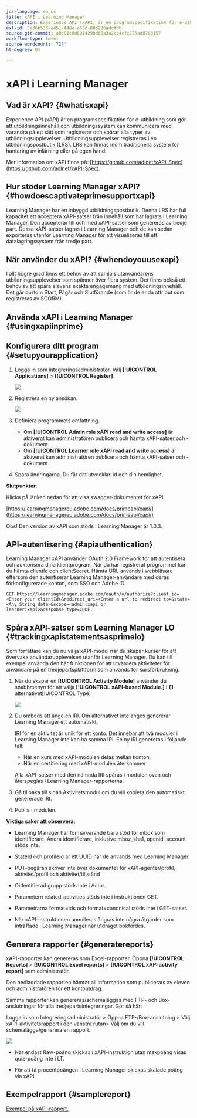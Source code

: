 ```yaml
---
jcr-language: en_us
title: xAPI i Learning Manager
description: Experience API (xAPI) är en programspecifikation för e-utbildning som gör att utbildningsinnehåll och utbildningssystem kan kommunicera med varandra på ett sätt som registrerar och spårar alla typer av utbildningsupplevelser.
exl-id: 8e36b538-a451-448e-a65d-08d286adcfdb
source-git-commit: a0c01c0d691429bd66a3a2ce4cfc175ad0703157
workflow-type: tm+mt
source-wordcount: '728'
ht-degree: 0%

---
```


# xAPI i Learning Manager

## Vad är xAPI? {#whatisxapi}

Experience API (xAPI) är en programspecifikation för e-utbildning som gör att utbildningsinnehåll och utbildningssystem kan kommunicera med varandra på ett sätt som registrerar och spårar alla typer av utbildningsupplevelser. Utbildningsupplevelser registreras i en utbildningspostbutik (LRS). LRS kan finnas inom traditionella system för hantering av inlärning eller på egen hand.

Mer information om xAPI finns på: [https://github.com/adlnet/xAPI-Spec](https://github.com/adlnet/xAPI-Spec).

## Hur stöder Learning Manager xAPI? {#howdoescaptivateprimesupportxapi}

Learning Manager har en inbyggd utbildningspostbutik. Denna LRS har full kapacitet att acceptera xAPI-satser från innehåll som har lagrats i Learning Manager. Den accepterar till och med xAPI-satser som genereras av tredje part. Dessa xAPI-satser lagras i Learning Manager och de kan sedan exporteras utanför Learning Manager för att visualiseras till ett datalagringssystem från tredje part.

## När använder du xAPI? {#whendoyouusexapi}

I allt högre grad finns ett behov av att samla slutanvändarens utbildningsupplevelser som spänner över flera system.  Det finns också ett behov av att spåra elevens exakta engagemang med utbildningsinnehåll. Det går bortom Start, Pågår och Slutförande (som är de enda attribut som registreras av SCORM).

## Använda xAPI i Learning Manager {#usingxapiinprime}

## Konfigurera ditt program {#setupyourapplication}

1. Logga in som integreringsadministratör. Välj **[!UICONTROL Applications]** > **[!UICONTROL Register]**.

   ![](assets/appregistration.png)

1. Registrera en ny ansökan.

   ![](assets/appregistration.png)

1. Definiera programmets omfattning.

   * Om **[!UICONTROL Admin role xAPI read and write access]** är aktiverat kan administratören publicera och hämta xAPI-satser och -dokument.
   * Om **[!UICONTROL Learner role xAPI read and write access]** är aktiverat kan administratören publicera och hämta xAPI-satser och -dokument.

1. Spara ändringarna. Du får ditt utvecklar-id och din hemlighet.

**Slutpunkter**:

Klicka på länken nedan för att visa swagger-dokumentet för xAPI:

[https://learningmanagereu.adobe.com/docs/primeapi/xapi/](https://learningmanagereu.adobe.com/docs/primeapi/xapi/)

Obs! Den version av xAPI som stöds i Learning Manager är 1.0.3.

## API-autentisering {#apiauthentication}

Learning Manager xAPI använder OAuth 2.0 Framework för att autentisera och auktorisera dina klientprogram. När du har registrerat programmet kan du hämta clientId och clientSecret. Hämta URL används i webbläsare eftersom den autentiserar Learning Manager-användare med deras förkonfigurerade konton, som SSO och Adobe ID.

```
GET https://learningmanager.adobe.com/oauth/o/authorize?client_id=<Enter your clientId>&redirect_uri=<Enter a url to redirect to>&state=<Any String data>&scope=<admin:xapi or learner:xapi>&response_type=CODE.
```

## Spåra xAPI-satser som Learning Manager LO {#trackingxapistatementsasprimelo}

Som författare kan du nu välja xAPI-modul när du skapar kurser för att övervaka användarupplevelsen utanför Learning Manager. Du kan till exempel använda den här funktionen för att utvärdera aktiviteter för användare på en tredjepartsplattform som används för kursförbrukning.

1. När du skapar en **[!UICONTROL Activity Module]** använder du snabbmenyn för att välja **[!UICONTROL xAPI-based Module.]** i **&lbrace;1**&#x200B;alternativet[!UICONTROL Type]

   ![](assets/xapimodulecreation.png)

1. Du ombeds att ange en IRI. Om alternativet inte anges genererar Learning Manager ett automatiskt.

   IRI för en aktivitet är unik för ett konto. Det innebär att två moduler i Learning Manager inte kan ha samma IRI. En ny IRI genereras i följande fall:

   * När en kurs med xAPI-modulen delas mellan konton.
   * När en certifiering med xAPI-modulen återkommer



   Alla xAPI-satser med den nämnda IRI spåras i modulen ovan och återspeglas i Learning Manager-rapporterna.

1. Gå tillbaka till sidan Aktivitetsmodul om du vill kopiera den automatiskt genererade IRI.
1. Publish modulen.

**Viktiga saker att observera:**

* Learning Manager har för närvarande bara stöd för mbox som identifierare. Andra identifierare, inklusive mboz_sha1, openid, account stöds inte.

* StateId och profileId är ett UUID när de används med Learning Manager.
* PUT-begäran skriver inte över dokumentet för xAPI-agenter/profil, aktivitet/profil och aktivitet/tillstånd
* Oidentifierad grupp stöds inte i Actor.
* Parametern related_activities stöds inte i instruktionen GET.
* Parametrarna format=ids och format=canonical stöds inte i GET-satser.
* När xAPI-instruktionen annulleras ångras inte några åtgärder som inträffade i Learning Manager när utdraget bokfördes.

## Generera rapporter {#generatereports}

xAPI-rapporter kan genereras som Excel-rapporter. Öppna **[!UICONTROL Reports]** > **[!UICONTROL Excel reports]** > **[!UICONTROL xAPI activity report]** som administratör.

Den nedladdade rapporten hämtar all information som publicerats av eleven och administratören för ett kontoutdrag.

Samma rapporter kan genereras/schemaläggas med FTP- och Box-anslutningar för alla tredjepartsintegreringar. Gör så här:

Logga in som Integreringsadministratör > Öppna FTP-/Box-anslutning > Välj xAPI-aktivitetsrapport i den vänstra rutan> Välj om du vill schemalägga/generera en rapport.

![](assets/xapischedule.png)

* När endast Raw-poäng skickas i xAPI-instruktion utan maxpoäng visas quiz-poäng inte i LT.

* För att få procentpoängen i Learning Manager skickas skalade poäng via xAPI.

## Exempelrapport {#samplereport}

[Exempel på xAPI-rapport.](assets/xapireport8842560559890766717csv.zip)
